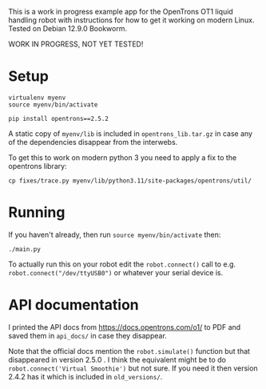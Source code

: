 
This is a work in progress example app for the OpenTrons OT1 liquid handling robot with instructions for how to get it working on modern Linux. Tested on Debian 12.9.0 Bookworm.

WORK IN PROGRESS, NOT YET TESTED!

# Setup

```
virtualenv myenv
source myenv/bin/activate

pip install opentrons==2.5.2
```

A static copy of `myenv/lib` is included in `opentrons_lib.tar.gz` in case any of the dependencies disappear from the interwebs.

To get this to work on modern python 3 you need to apply a fix to the opentrons library:

```
cp fixes/trace.py myenv/lib/python3.11/site-packages/opentrons/util/
```

# Running

If you haven't already, then run `source myenv/bin/activate` then:

```
./main.py
```

To actually run this on your robot edit the `robot.connect()` call to e.g. `robot.connect("/dev/ttyUSB0")` or whatever your serial device is.

# API documentation

I printed the API docs from https://docs.opentrons.com/o1/ to PDF and saved them in `api_docs/` in case they disappear.

Note that the official docs mention the `robot.simulate()` function but that disappeared in version 2.5.0 . I think the equivalent might be to do `robot.connect('Virtual Smoothie')` but not sure. If you need it then version 2.4.2 has it which is included in `old_versions/`.


